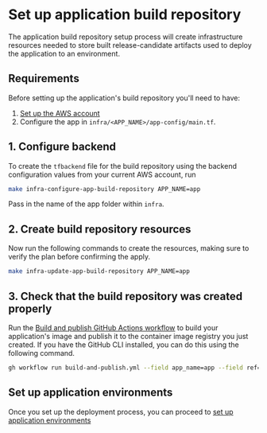 # Set up application build repository

The application build repository setup process will create infrastructure resources needed to store built release-candidate artifacts used to deploy the application to an environment.

## Requirements

Before setting up the application's build repository you'll need to have:

1. [Set up the AWS account](./set-up-aws-account.md)
2. Configure the app in `infra/<APP_NAME>/app-config/main.tf`.

## 1. Configure backend

To create the `tfbackend` file for the build repository using the backend configuration values from your current AWS account, run

```bash
make infra-configure-app-build-repository APP_NAME=app
```

Pass in the name of the app folder within `infra`.

## 2. Create build repository resources

Now run the following commands to create the resources, making sure to verify the plan before confirming the apply.

```bash
make infra-update-app-build-repository APP_NAME=app
```

## 3. Check that the build repository was created properly

Run the [Build and publish GitHub Actions workflow](/.github/workflows/build-and-publish.yml) to build your application's image and publish it to the container image registry you just created. If you have the GitHub CLI installed, you can do this using the following command.

```bash
gh workflow run build-and-publish.yml --field app_name=app --field ref=main
```

## Set up application environments

Once you set up the deployment process, you can proceed to [set up application environments](./set-up-app-env.md)
